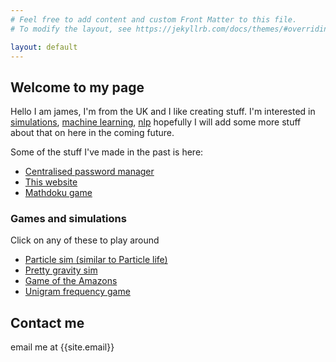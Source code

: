 ```yaml
---
# Feel free to add content and custom Front Matter to this file.
# To modify the layout, see https://jekyllrb.com/docs/themes/#overriding-theme-defaults

layout: default
---
```


## Welcome to my page

Hello I am james, I'm from the UK and I like creating stuff. I'm interested in <ins>simulations</ins>, <ins>machine learning</ins>, <ins>nlp</ins> hopefully I will add some more stuff about that on here in the coming future. 

Some of the stuff I've made in the past is here:

- [Centralised password manager](https://github.com/jamesthekee/password-manager)
- [This website](https://github.com/jamesthekee/jamesthekee.github.io)
- [Mathdoku game](https://github.com/jamesthekee/Mathdoku)

### Games and simulations

Click on any of these to play around

- [Particle sim (similar to Particle life)](interactive/quintballs)
- [Pretty gravity sim](interactive/cursorGrav)
- [Game of the Amazons](interactive/amazon/)
- [Unigram frequency game](interactive/unigram)

##   Contact me
email me at {{site.email}}

